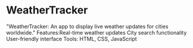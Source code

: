 # WeatherTracker
"WeatherTracker: An app to display live weather updates for cities worldwide."
Features:Real-time weather updates
City search functionality
User-friendly interface
Tools: HTML, CSS, JavaScript
